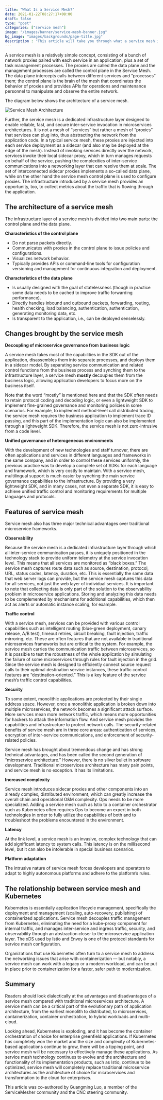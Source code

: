 ```yaml
---
title: "What Is a Service Mesh?"
date: 2021-01-22T08:27:17+08:00
draft: false
type: "post"
categories: ["service mesh"]
image: "/images/banner/service-mesh-banner.jpg"
bg_image: "images/backgrounds/page-title.jpg"
description : "This article will take you through what a service mesh is, as well as its architecture, features, and advantages and disadvantages."
---
```


A service mesh is a relatively simple concept, consisting of a bunch of network proxies paired with each service in an application, plus a set of task management processes. The proxies are called the data plane and the management processes are called the control plane in the Service Mesh. The data plane intercepts calls between different services and “processes” them; the control plane is the brain of the mesh that coordinates the behavior of proxies and provides APIs for operations and maintenance personnel to manipulate and observe the entire network.

The diagram below shows the architecture of a service mesh.

![Service Mesh Architecture](service-mesh-architecture.png)

Further, the service mesh is a dedicated infrastructure layer designed to enable reliable, fast, and secure inter-service invocation in microservices architectures. It is not a mesh of “services” but rather a mesh of “proxies” that services can plug into, thus abstracting the network from the application code. In a typical service mesh, these proxies are injected into each service deployment as a sidecar (and also may be deployed at the edge of the mesh). Instead of invoking services directly over the network, services invoke their local sidecar proxy, which in turn manages requests on behalf of the service, pushing the complexities of inter-service communications into a networking layer that can resolve them at scale. The set of interconnected sidecar proxies implements a so-called data plane, while on the other hand the service mesh control plane is used to configure proxies. The infrastructure introduced by a service mesh provides an opportunity, too, to collect metrics about the traffic that is flowing through the application.

## The architecture of a service mesh

The infrastructure layer of a service mesh is divided into two main parts: the control plane and the data plane.

**Characteristics of the control plane**

- Do not parse packets directly.
- Communicates with proxies in the control plane to issue policies and configurations.
- Visualizes network behavior.
- Typically provides APIs or command-line tools for configuration versioning and management for continuous integration and deployment.

**Characteristics of the data plane**

- Is usually designed with the goal of statelessness (though in practice some data needs to be cached to improve traffic forwarding performance).
- Directly handles inbound and outbound packets, forwarding, routing, health checking, load balancing, authentication, authentication, generating monitoring data, etc.
- Is transparent to the application, i.e., can be deployed senselessly.

## Changes brought by the service mesh

**Decoupling of microservice governance from business logic**

A service mesh takes most of the capabilities in the SDK out of the application, disassembles them into separate processes, and deploys them in a sidecar model. By separating service communication and related control functions from the business process and synching them to the infrastructure layer, a service mesh **mostly** decouples them from the business logic, allowing application developers to focus more on the business itself.

Note that the word “mostly” is mentioned here and that the SDK often needs to retain protocol coding and decoding logic, or even a lightweight SDK to implement fine-grained governance and monitoring policies in some scenarios. For example, to implement method-level call distributed tracing, the service mesh requires the business application to implement trace ID passing, and this part of the implementation logic can also be implemented through a lightweight SDK. Therefore, the service mesh is not zero-intrusive from a code level.

**Unified governance of heterogeneous environments**

With the development of new technologies and staff turnover, there are often applications and services in different languages and frameworks in the same company, and in order to control these services uniformly, the previous practice was to develop a complete set of SDKs for each language and framework, which is very costly to maintain. With a service mesh, multilingual support is much easier by synching the main service governance capabilities to the infrastructure. By providing a very lightweight SDK, and in many cases, not even a separate SDK, it is easy to achieve unified traffic control and monitoring requirements for multiple languages and protocols.

## Features of service mesh

Service mesh also has three major technical advantages over traditional microservice frameworks.

**Observability**

Because the service mesh is a dedicated infrastructure layer through which all inter-service communication passes, it is uniquely positioned in the technology stack to provide uniform telemetry at the service invocation level. This means that all services are monitored as “black boxes.” The service mesh captures route data such as source, destination, protocol, URL, status codes, latency, duration, etc. This is essentially the same data that web server logs can provide, but the service mesh captures this data for all services, not just the web layer of individual services. It is important to note that collecting data is only part of the solution to the observability problem in microservice applications. Storing and analyzing this data needs to be complemented by mechanisms for additional capabilities, which then act as alerts or automatic instance scaling, for example.

**Traffic control**

With a service mesh, services can be provided with various control capabilities such as intelligent routing (blue-green deployment, canary release, A/B test), timeout retries, circuit breaking, fault injection, traffic mirroring, etc. These are often features that are not available in traditional microservices frameworks but are critical to the system. For example, the service mesh carries the communication traffic between microservices, so it is possible to test the robustness of the whole application by simulating the failure of some microservices through rules for fault injection in the grid. Since the service mesh is designed to efficiently connect source request calls to their optimal destination service instances, these traffic control features are “destination-oriented.” This is a key feature of the service mesh’s traffic control capabilities.

**Security**

To some extent, monolithic applications are protected by their single address space. However, once a monolithic application is broken down into multiple microservices, the network becomes a significant attack surface. More services mean more network traffic, which means more opportunities for hackers to attack the information flow. And service mesh provides the capabilities and infrastructure to protect network calls. The security-related benefits of service mesh are in three core areas: authentication of services, encryption of inter-service communications, and enforcement of security-related policies.

Service mesh has brought about tremendous change and has strong technical advantages, and has been called the second generation of “microservice architecture.” However, there is no silver bullet in software development. Traditional microservices architecture has many pain points, and service mesh is no exception. It has its limitations.

**Increased complexity**

Service mesh introduces sidecar proxies and other components into an already complex, distributed environment, which can greatly increase the overall chain and operational O&M complexity. Ops needs to be more specialized. Adding a service mesh such as Istio to a container orchestrator such as Kubernetes often requires Ops to become an expert in both technologies in order to fully utilize the capabilities of both and to troubleshoot the problems encountered in the environment.

**Latency**

At the link level, a service mesh is an invasive, complex technology that can add significant latency to system calls. This latency is on the millisecond level, but it can also be intolerable in special business scenarios.

**Platform adaptation**

The intrusive nature of service mesh forces developers and operators to adapt to highly autonomous platforms and adhere to the platform’s rules.

## The relationship between service mesh and Kubernetes

Kubernetes is essentially application lifecycle management, specifically the deployment and management (scaling, auto-recovery, publishing) of containerized applications. Service mesh decouples traffic management from Kubernetes, eliminating the need for a kube-proxy component for internal traffic, and manages inter-service and ingress traffic, security, and observability through an abstraction closer to the microservice application layer. The xDS used by Istio and Envoy is one of the protocol standards for service mesh configuration. 

Organizations that use Kubernetes often turn to a service mesh to address the networking issues that arise with containerization — but notably, a service mesh can work with a legacy or a modern workload, and can be put in place prior to containerization for a faster, safer path to modernization.

## Summary

Readers should look dialectically at the advantages and disadvantages of a service mesh compared with traditional microservices architecture. A service mesh can be a critical part of the evolutionary path of application architecture, from the earliest monolith to distributed, to microservices, containerization, container orchestration, to hybrid workloads and multi-cloud. 

Looking ahead, Kubernetes is exploding, and it has become the container orchestration of choice for enterprise greenfield applications. If Kubernetes has completely won the market and the size and complexity of Kubernetes-based applications continue to grow, there will be a tipping point, and service mesh will be necessary to effectively manage these applications. As service mesh technology continues to evolve and the architecture and functionality of its implementation products, such as Istio, continue to be optimized, service mesh will completely replace traditional microservice architectures as the architecture of choice for microservices and transformation to the cloud for enterprises.

This article was co-authored by Guangming Luo, a member of the ServiceMesher community and the CNC steering community.